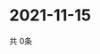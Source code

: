 # 2021-11-15
  共 0条

  <!-- BEGIN -->
  <!-- 最后更新时间Mon Nov 15 2021 20:03:37 GMT+0000 (Coordinated Universal Time) -->
  
  <!-- END -->
  
  